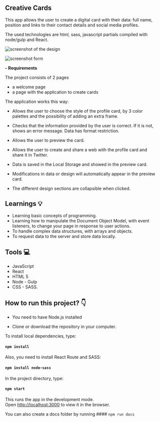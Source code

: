 ## Creative Cards

This app allows the user to create a digital card with their data: full name, position and links to their contact details and social media profiles.

The used technologies are html, sass, javascript partials compiled with node/gulp and React.

![screenshot of the design ](https://raw.githubusercontent.com/janadim/Creative-cards/main/src/images/Capture.landing.PNG)

![screenshot form ](https://raw.githubusercontent.com/janadim/Creative-cards/main/src/images/Capture.form.PNG)

**- Requirements**

The project consists of 2 pages

- a welcome page
- a page with the application to create cards

The application works this way:

- Allows the user to choose the style of the profile card, by 3 color palettes and the possibility of adding an extra frame.

- Checks that the information provided by the user is correct. If it is not, shows an error message. Data has format restriction.

- Allows the user to preview the card.

- Allows the user to create and share a web with the profile card and share it in Twitter.

- Data is saved in the Local Storage and showed in the preview card.

- Modifications in data or design will automatically appear in the preview card.

- The different design sections are collapsible when clicked.

## Learnings 💡

- Learning basic concepts of programming.
- Learning how to manipulate the Document Object Model, with event listeners, to change your page in response to user actions.
- To handle complex data structures, with arrays and objects.
- To request data to the server and store data locally.

## Tools 💻

- JavaScript
- React
- HTML 5
- Node - Gulp
- CSS - SASS.

## How to run this project? :point_down:

- You need to have Node.js installed

- Clone or download the repository in your computer.

To install local dependencies, type:

#### `npm install`

Also, you need to install React Route and SASS:

#### `npm install node-sass`

In the project directory, type:

#### `npm start`

This runs the app in the development mode.<br />
Open [http://localhost:3000](http://localhost:3000) to view it in the browser.

You can also create a docs folder by running #### `npm run docs`

